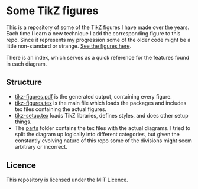 Some TikZ figures
=================

This is a repository of some of the TikZ figures I have made over the years. Each time I learn a new technique I add the corresponding figure to this repo. Since it represents my progression some of the older code might be a little non-standard or strange. [See the figures here](tikz-figures.pdf).

There is an index, which serves as a quick reference for the features found in each diagram.


Structure
---------
- [tikz-figures.pdf](tikz-figures.pdf) is the generated output, containing every figure.
- [tikz-figures.tex](tikz-figures.tex) is the main file which loads the packages and includes tex files containing the actual figures.
- [tikz-setup.tex](tikz-setup.tex) loads TikZ libraries, defines styles, and does other setup things.
- The [parts](parts) folder contains the tex files with the actual diagrams. I tried to split the diagram up logically into different categories, but given the constantly evolving nature of this repo some of the divisions might seem arbitrary or incorrect.


Licence
-------
This repository is licensed under the MIT Licence.